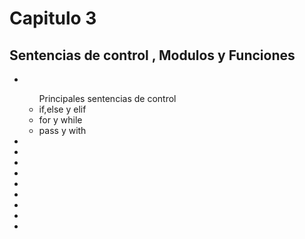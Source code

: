 # Capitulo 3

## Sentencias de control , Modulos y Funciones

<ul>
<li></li>
<ul>Principales sentencias de control<li>if,else y elif</li><li>for y while</li><li>pass y with</li></ul>
<li></li>
<li></li>
<li></li>
<li></li>
<li></li>
<li></li>
<li></li>
<li></li>
<li></li>
</ul>
